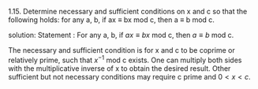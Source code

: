 1.15. Determine necessary and sufficient conditions on x and c so that the following holds: for any a, b,
if ax ≡ bx mod c, then a ≡ b mod c.

solution:
Statement : For any a, b, if $ax \equiv bx$ mod c, then $a \equiv b$ mod c.

The necessary and sufficient condition is for x and c to be coprime or relatively prime, such that $x^{-1}$ mod c exists. One can multiply both sides with the multiplicative inverse of x to obtain the desired result. Other sufficient but not necessary conditions may require c prime and $0 < x < c$.
